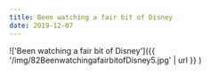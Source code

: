 ```yaml
---
title: Been watching a fair bit of Disney
date: 2019-12-07
---
```


!['Been watching a fair bit of Disney']({{ '/img/82BeenwatchingafairbitofDisney5.jpg' | url }} )
<br>
